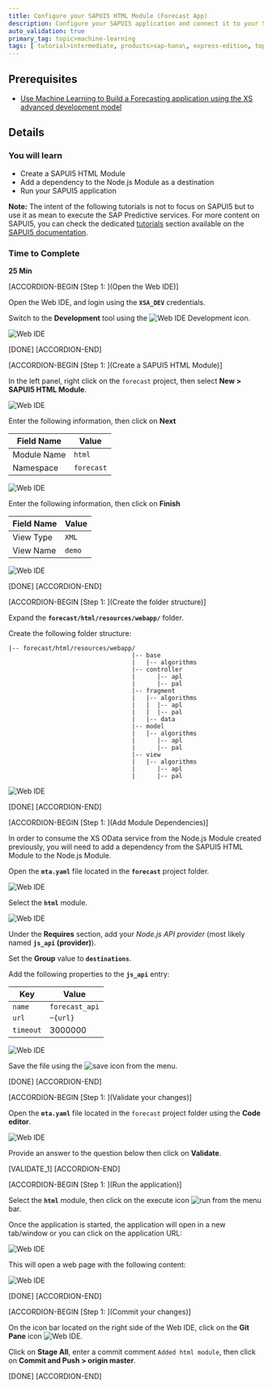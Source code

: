 ```yaml
---
title: Configure your SAPUI5 HTML Module (Forecast App)
description: Configure your SAPUI5 application and connect it to your SAP HANA XS OData service to consume in Forecasting application
auto_validation: true
primary_tag: topic>machine-learning
tags: [ tutorial>intermediate, products>sap-hana\, express-edition, topic>machine-learning, topic>sapui5 ]
---
```


## Prerequisites
 - [Use Machine Learning to Build a Forecasting application using the XS advanced development model](https://developers.sap.com/group.hxe-aa-forecast.html)

## Details
### You will learn
 - Create a SAPUI5 HTML Module
 - Add a dependency to the Node.js Module as a destination
 - Run your SAPUI5 application

**Note:** The intent of the following tutorials is not to focus on SAPUI5 but to use it as mean to execute the SAP Predictive services.
For more content on SAPUI5, you can check the dedicated <a href="https://sapui5.hana.ondemand.com/#/topic/3da5f4be63264db99f2e5b04c5e853db" target="new">tutorials</a> section available on the <a href="https://sapui5.hana.ondemand.com" target="new">SAPUI5 documentation</a>.

### Time to Complete
**25 Min**

[ACCORDION-BEGIN [Step 1: ](Open the Web IDE)]

Open the Web IDE, and login using the **`XSA_DEV`** credentials.

Switch to the **Development** tool using the ![Web IDE Development](00-development.png) icon.

![Web IDE](01-01.png)

[DONE]
[ACCORDION-END]

[ACCORDION-BEGIN [Step 1: ](Create a SAPUI5 HTML Module)]

In the left panel, right click on the `forecast` project, then select **New > SAPUI5 HTML Module**.

![Web IDE](02-01.png)

Enter the following information, then click on **Next**

Field Name          | Value
------------------- | --------------
Module Name         | `html`
Namespace           | `forecast`

![Web IDE](02-02.png)

Enter the following information, then click on **Finish**

Field Name          | Value
------------------- | --------------
View Type           | `XML`
View Name           | `demo`

![Web IDE](02-03.png)

[DONE]
[ACCORDION-END]

[ACCORDION-BEGIN [Step 1: ](Create the folder structure)]

Expand the **`forecast/html/resources/webapp/`** folder.

Create the following folder structure:

```
|-- forecast/html/resources/webapp/
                                  |-- base
                                  |   |-- algorithms
                                  |-- controller
                                  |      |-- apl
                                  |      |-- pal
                                  |-- fragment
                                  |   |-- algorithms
                                  |   |  |-- apl
                                  |   |  |-- pal
                                  |   |-- data
                                  |-- model
                                  |   |-- algorithms
                                  |      |-- apl
                                  |      |-- pal
                                  |-- view
                                  |   |-- algorithms
                                  |      |-- apl
                                  |      |-- pal
```

![Web IDE](03-01__2020-08-12_16-01-40.png)

[DONE]
[ACCORDION-END]

[ACCORDION-BEGIN [Step 1: ](Add Module Dependencies)]

In order to consume the XS OData service from the Node.js Module created previously, you will need to add a dependency from the SAPUI5 HTML Module to the Node.js Module.

Open the **`mta.yaml`** file located in the **`forecast`** project folder.

![Web IDE](04-01.png)

Select the **`html`** module.

![Web IDE](04-02.png)

Under the **Requires** section, add your *Node.js API provider* (most likely named **`js_api` (provider)**).

Set the **Group** value to **`destinations`**.

Add the following properties to the **`js_api`** entry:

Key                 | Value
------------------- | --------------
`name`              | `forecast_api`
`url`               | `~{url}`
`timeout`           | 3000000

![Web IDE](04-04__2020-08-12_16-08-36.png)

Save the file using the ![save](00-save_hxe2-0-04.png) icon from the menu.

[DONE]
[ACCORDION-END]

[ACCORDION-BEGIN [Step 1: ](Validate your changes)]

Open the **`mta.yaml`** file located in the `forecast` project folder using the **Code editor**.

![Web IDE](12-01.png)

Provide an answer to the question below then click on **Validate**.

[VALIDATE_1]
[ACCORDION-END]

[ACCORDION-BEGIN [Step 1: ](Run the application)]

Select the **`html`** module, then click on the execute icon ![run](00-run.png) from the menu bar.

Once the application is started, the application will open in a new tab/window or you can click on the application URL:

![Web IDE](13-01.png)

This will open a web page with the following content:

![Web IDE](13-02.png)

[DONE]
[ACCORDION-END]

[ACCORDION-BEGIN [Step 1: ](Commit your changes)]

On the icon bar located on the right side of the Web IDE, click on the **Git Pane** icon ![Web IDE](00-webide-git.png).

Click on **Stage All**, enter a commit comment `Added html module`, then click on **Commit and Push > origin master**.

[DONE]
[ACCORDION-END]
